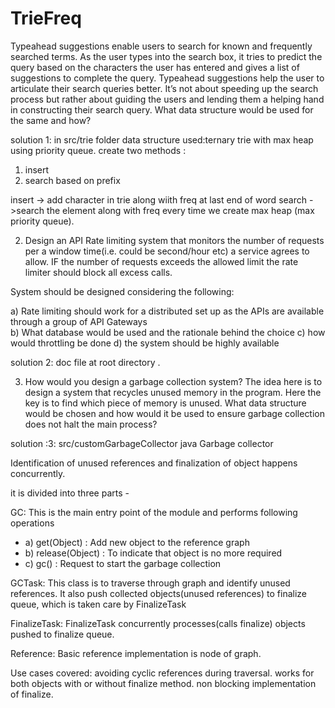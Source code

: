 # TrieFreq
Typeahead suggestions enable users to search for known and frequently searched terms. As the user types into the search box, it tries to predict the query based on the characters the user has entered and gives a list of suggestions to complete the query. Typeahead suggestions help the user to articulate their search queries better. It’s not about speeding up the search process but rather about guiding the users and lending them a helping hand in constructing their search query. What data structure would be used for the same and how?
 
 
 solution 1: in src/trie folder 
 data structure used:ternary trie with max heap using priority queue.
 create two methods :
 1) insert 
 2) search based on prefix
 
 insert -> add character in trie along wiith freq at last end of word 
 search ->search the element along with freq every time we create max heap (max  priority queue).
 
 2.  Design an API Rate limiting system that monitors the number of requests per a window time(i.e. could be second/hour etc) a service agrees to allow. IF the number of requests exceeds the allowed limit the rate limiter should block all excess calls.
 
System should be designed considering the following:

  a)  Rate limiting should work for a distributed set up as the APIs are available through a group of API Gateways  
  b) What database would be used and the rationale behind the choice 
  c) how would throttling be done 
  d) the system should be highly available
  
  
 solution 2: doc file at root directory .
  
  
  3.   How would you design a garbage collection system? The idea here is to design a system that recycles unused memory in the program. Here the key is to find which piece of memory is unused. What data structure would be chosen and how would it be used to ensure garbage collection does not halt the main process?

solution :3: src/customGarbageCollector
java Garbage collector


Identification of unused references and finalization of object happens concurrently.

it is divided into three parts -

GC: This is the main entry point of the module and performs following operations 
- a) get(Object) : Add new object to the reference graph
- b) release(Object) : To indicate that object is no more required 
- c) gc() : Request to start the garbage collection

GCTask: This class is to traverse through graph and identify unused references. It also push collected objects(unused references) to finalize  queue, which is taken care by FinalizeTask

FinalizeTask: FinalizeTask concurrently processes(calls finalize) objects pushed to finalize queue.

Reference: Basic reference implementation is node of graph.

Use cases covered: avoiding cyclic references during traversal. works for both objects with or without finalize method. non blocking implementation of finalize.
